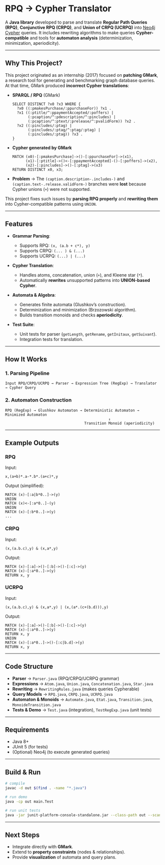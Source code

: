 # RPQ → Cypher Translator

A **Java library** developed to parse and translate **Regular Path Queries (RPQ)**, **Conjunctive RPQ (CRPQ)**, and **Union of CRPQ (UCRPQ)** into [Neo4j Cypher](https://neo4j.com/developer/cypher/) queries.
It includes rewriting algorithms to make queries **Cypher-compatible** and tools for **automaton analysis** (determinization, minimization, aperiodicity).

---

## Why This Project?

This project originated as an internship (2017) focused on **patching GMark**, a research tool for generating and benchmarking graph database queries.
At that time, GMark produced **incorrect Cypher translations**:

* **SPARQL / RPQ** (GMark)

  ```sparql
  SELECT DISTINCT ?x0 ?x3 WHERE {
    ?x0 ((:pmakesPurchase/:ppurchaseFor)) ?x1 .
    ?x1 ((:ptitle/^:ppaymentAccepted/:poffers) |
         (:pcaption/^:pdescription/^:pincludes) |
         (:pcaption/^:ptext/:prelease/^:pvalidForm)) ?x2 .
    ?x2 ((:pincludes/:ptag) |
         (:pincludes/:ptag/^:ptag/:ptag) |
         (:pincludes/:ptag)) ?x3 .
  }
  ```
* **Cypher generated by GMark**

  ```cypher
  MATCH (x0)-[:pmakesPurchase]->()-[:ppurchaseFor]->(x1),
        (x1)-[:ptitle]->()<-[:ppaymentAccepted]-()-[:poffers]->(x2),
        (x2)-[:pincludes]->()-[:ptag]->(x3)
  RETURN DISTINCT x0, x3;
  ```
* **Problem** → The `(caption.description-.includes-)` and `(caption.text-.release.validForm-)` branches were **lost** because Cypher unions (`+`) were not supported.

This project fixes such issues by **parsing RPQ properly** and **rewriting them** into Cypher-compatible patterns using `UNION`.

---

## Features

* **Grammar Parsing**:

  * Supports RPQ: `(x, (a.b + c*), y)`
  * Supports CRPQ: `(... ) & (...)`
  * Supports UCRPQ: `(...) | (...)`

* **Cypher Translation**:

  * Handles atoms, concatenation, union (`+`), and Kleene star (`*`).
  * Automatically **rewrites** unsupported patterns into **UNION-based Cypher**.

* **Automata & Algebra**:

  * Generates finite automata (Glushkov’s construction).
  * Determinization and minimization (Brzozowski algorithm).
  * Builds transition monoids and checks **aperiodicity**.

* **Test Suite**:

  * Unit tests for parser (`getLength`, `getRename`, `getInitaux`, `getSuivant`).
  * Integration tests for translation.

---

## How It Works

### 1. Parsing Pipeline

```
Input RPQ/CRPQ/UCRPQ → Parser → Expression Tree (RegExp) → Translator → Cypher Query
```

### 2. Automaton Construction

```
RPQ (RegExp) → Glushkov Automaton → Deterministic Automaton → Minimized Automaton
                                               ↓
                                    Transition Monoid (aperiodicity)
```

---

## Example Outputs

### RPQ

Input:

```rpq
x,(a+b)*.a-*.b*.(a+c)*,y
```

Output (simplified):

```cypher
MATCH (x)-[:a|b*0..]->(y)
UNION
MATCH (x)<-[:a*0..]-(y)
UNION
MATCH (x)-[:b*0..]->(y)
...
```

### CRPQ

Input:

```rpq
(x,(a.b.c),y) & (x,a*,y)
```

Output:

```cypher
MATCH (x)-[:a]->()-[:b]->()-[:c]->(y)
MATCH (x)-[:a*0..]->(y)
RETURN x, y
```

### UCRPQ

Input:

```rpq
(x,(a.b.c),y) & (x,a*,y) | (x,(a*.(c+(b.d))),y)
```

Output:

```cypher
MATCH (x)-[:a]->()-[:b]->()-[:c]->(y)
MATCH (x)-[:a*0..]->(y)
RETURN x, y
UNION
MATCH (x)-[:a*0..]->()-[:c|b.d]->(y)
RETURN x, y
```

---

## Code Structure

* **Parser** → `Parser.java` (RPQ/CRPQ/UCRPQ grammar)
* **Expressions** → `Atom.java`, `Union.java`, `Concatenation.java`, `Star.java`
* **Rewriting** → `RewritingRules.java` (makes queries Cypherable)
* **Query Models** → `RPQ.java`, `CRPQ.java`, `UCRPQ.java`
* **Automaton & Monoids** → `Automate.java`, `Etat.java`, `Transition.java`, `MonoideTransition.java`
* **Tests & Demo** → `Test.java` (integration), `TestRegExp.java` (unit tests)

---

## Requirements

* Java 8+
* JUnit 5 (for tests)
* (Optional) Neo4j (to execute generated queries)

---

## Build & Run

```bash
# compile
javac -d out $(find . -name "*.java")

# run demo
java -cp out main.Test

# run unit tests
java -jar junit-platform-console-standalone.jar --class-path out --scan-class-path
```

---

## Next Steps

* Integrate directly with **GMark**.
* Extend to **property constraints** (nodes & relationships).
* Provide **visualization** of automata and query plans.
